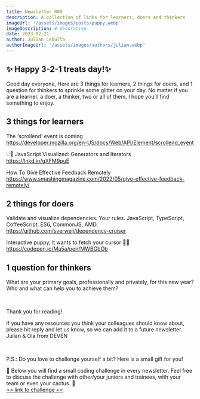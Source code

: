 ```yaml
---
title: Newsletter 009
description: A collection of links for learners, doers and thinkers
imageUrl: '/assets/images/posts/puppy.webp'
imageDescription: # decorative
date: 2023-02-21
author: Julian Cebulla
authorImageUrl: '/assets/images/authors/julian.webp'
---
```

## ✨ Happy 3-2-1 treats day!✨
Good day everyone,
Here are 3 things for learners, 2 things for doers, and 1 question for thinkers to sprinkle some glitter on your day. No matter if you are a learner, a doer, a thinker, two or all of them, I hope you’ll find something to enjoy.


## 3 things for learners
The ‘scrollend’ event is coming <br />
https://developer.mozilla.org/en-US/docs/Web/API/Element/scrollend_event

💡🎁 JavaScript Visualized: Generators and Iterators <br />
https://lnkd.in/gXFM9puE

How To Give Effective Feedback Remotely <br />
https://www.smashingmagazine.com/2022/05/give-effective-feedback-remotely/ 


## 2 things for doers
Validate and visualize dependencies. Your rules. JavaScript, TypeScript, CoffeeScript. ES6, CommonJS, AMD. <br />
https://github.com/sverweij/dependency-cruiser

Interactive puppy, it wants to fetch your cursor 🦴🐶 <br />
https://codepen.io/Ma5a/pen/MWBGbOb


## 1 question for thinkers

What are your primary goals, professionally and privately, for this new year? Who and what can help you to achieve them?

<br />

Thank you for reading!

If you have any resources you think your colleagues should know about, please hit reply and let us know, so we can add it to a future newsletter.<br />
Julian & Ola from DEVEN

<br />

P.S.: Do you love to challenge yourself a bit? Here is a small gift for you!

🎁 Below you will find a small coding challenge in every newsletter. Feel free to discuss the challenge with other/your juniors and trainees, with your team or even your cactus. 🌵<br />
[>> link to challenge <<](https://codepen.io/jcs2/pen/abjjPZP)